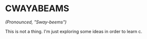 # CWAYABEAMS
_(Pronounced, "Sway-beems")_

This is not a thing. I'm just exploring some ideas in order to learn c.
